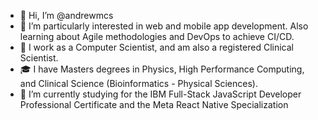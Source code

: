 - 👋 Hi, I’m @andrewmcs
- 👀 I’m particularly interested in web and mobile app development. Also learning about Agile methodologies and DevOps to achieve CI/CD.
- 🏥 I work as a Computer Scientist, and am also a registered Clinical Scientist.
- 🎓 I have Masters degrees in Physics, High Performance Computing, and Clinical Science (Bioinformatics - Physical Sciences).
- 🌱 I’m currently studying for the IBM Full-Stack JavaScript Developer Professional Certificate and the Meta React Native Specialization
<!---
andrewmcs/andrewmcs is a ✨ special ✨ repository because its `README.md` (this file) appears on your GitHub profile.
You can click the Preview link to take a look at your changes.
--->
